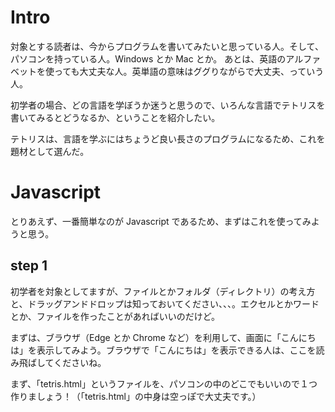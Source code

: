 # Intro
対象とする読者は、今からプログラムを書いてみたいと思っている人。そして、パソコンを持っている人。Windows とか Mac とか。
あとは、英語のアルファベットを使っても大丈夫な人。英単語の意味はググりながらで大丈夫、っていう人。

初学者の場合、どの言語を学ぼうか迷うと思うので、いろんな言語でテトリスを書いてみるとどうなるか、ということを紹介したい。

テトリスは、言語を学ぶにはちょうど良い長さのプログラムになるため、これを題材として選んだ。

# Javascript
とりあえず、一番簡単なのが Javascript であるため、まずはこれを使ってみようと思う。

## step 1
初学者を対象としてますが、ファイルとかフォルダ（ディレクトリ）の考え方と、ドラッグアンドドロップは知っておいてください、、、。エクセルとかワードとか、ファイルを作ったことがあればいいのだけど。

まずは、ブラウザ（Edge とか Chrome など）を利用して、画面に「こんにちは」を表示してみよう。ブラウザで「こんにちは」を表示できる人は、ここを読み飛ばしてくださいね。

まず、「tetris.html」というファイルを、パソコンの中のどこでもいいので１つ作りましょう！（「tetris.html」の中身は空っぽで大丈夫です。）

